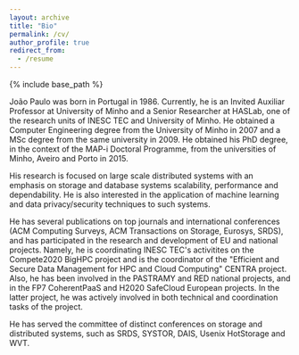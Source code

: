 ```yaml
---
layout: archive
title: "Bio"
permalink: /cv/
author_profile: true
redirect_from:
  - /resume
---
```


{% include base_path %}

João Paulo was born in Portugal in 1986. Currently, he is an Invited Auxiliar Professor at University of Minho and a Senior Researcher at HASLab, one of the research units of INESC TEC and University of Minho. He obtained a Computer Engineering degree from the University of Minho in 2007 and a MSc degree from the same university in 2009. He obtained his PhD degree, in the context of the MAP-i Doctoral Programme, from the universities of Minho, Aveiro and Porto in 2015.

His research is focused on large scale distributed systems with an emphasis on storage and database systems scalability, performance and dependability. He is also interested in the application of machine learning and data privacy/security techniques to such systems.

He has several publications on top journals and international conferences (ACM Computing Surveys, ACM Transactions on Storage, Eurosys, SRDS), and has participated in the research and development of EU and national projects. Namely, he is coordinating INESC TEC's activitites on the Compete2020 BigHPC project and is the coordinator of the "Efficient and Secure Data Management for HPC and Cloud Computing" CENTRA project. Also, he has been involved in the PASTRAMY and RED national projects, and in the FP7 CoherentPaaS and H2020 SafeCloud European projects. In the latter project, he was actively involved in both technical and coordination tasks of the project. 

He has served the committee of distinct conferences on storage and distributed systems, such as SRDS, SYSTOR, DAIS, Usenix HotStorage and WVT.